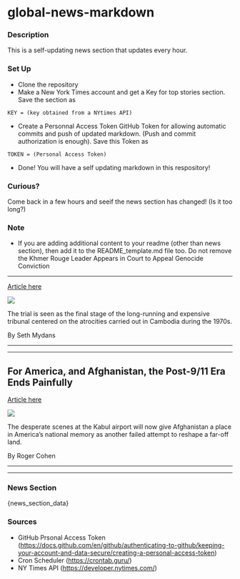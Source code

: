 # global-news-markdown

### Description 
This is a self-updating news section that updates every hour.

### Set Up 
* Clone the repository
* Make a New York Times account and get a Key for top stories section. Save the section as 
 ```
 KEY = (key obtained from a NYtimes API)
 ```
*  Create a Personnal Access Token GitHub Token for allowing automatic commits and push of updated markdown. (Push and commit authorization is enough). Save this Token as 
```
TOKEN = (Personal Access Token)
```
* Done! You will have a self updating markdown in this respository!

### Curious?
Come back in a few hours and seeif the news section has changed! (Is it too long?)

### Note
* If you are adding additional content to your readme (other than news section), then add it to the README_template.md file too. Do not remove the Khmer Rouge Leader Appears in Court to Appeal Genocide Conviction
-----------------------------------------------------------------

[Article here](https://www.nytimes.com/2021/08/17/world/asia/khmer-rouge-trial-cambodia.html)

[![](https://static01.nyt.com/images/2021/08/17/world/17cambodia-1/17cambodia-1-superJumbo.jpg)](https://www.nytimes.com/2021/08/17/world/asia/khmer-rouge-trial-cambodia.html)

The trial is seen as the final stage of the long-running and expensive tribunal centered on the atrocities carried out in Cambodia during the 1970s.

By Seth Mydans

* * *

* * *

For America, and Afghanistan, the Post-9/11 Era Ends Painfully
--------------------------------------------------------------

[Article here](https://www.nytimes.com/2021/08/17/world/asia/afghanistan-united-states.html)

[![](https://static01.nyt.com/images/2021/08/16/world/16afghan-america/merlin_193332042_b2ee84b9-9afd-4635-a6b8-47c6bdd83f03-superJumbo.jpg)](https://www.nytimes.com/2021/08/17/world/asia/afghanistan-united-states.html)

The desperate scenes at the Kabul airport will now give Afghanistan a place in America’s national memory as another failed attempt to reshape a far-off land.

By Roger Cohen

* * *

* * *

### News Section 
{news_section_data}


### Sources 
* GitHub Prsonal Access Token (https://docs.github.com/en/github/authenticating-to-github/keeping-your-account-and-data-secure/creating-a-personal-access-token)
* Cron Scheduler (https://crontab.guru/)
* NY Times API (https://developer.nytimes.com/)
